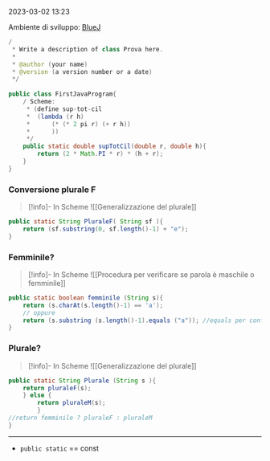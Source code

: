 2023-03-02 13:23

Ambiente di sviluppo: [BlueJ]([https://www.bluej.org](https://www.bluej.org/))

```java
/
 * Write a description of class Prova here.
 *
 * @author (your name)
 * @version (a version number or a date)
 */
 
public class FirstJavaProgram{
    / Scheme:
     * (define sup-tot-cil
     *  (lambda (r h)
     *      (* (* 2 pi r) (+ r h))
     *      ))
     */
    public static double supTotCil(double r, double h){
        return (2 * Math.PI * r) * (h + r);
    }
}
```

### Conversione plurale F
>[!info]- In Scheme
> ![[Generalizzazione del plurale]]


```java
public static String PluraleF( String sf ){
	return (sf.substring(0, sf.length()-1) + "e");
}
```


### Femminile? 

>[!info]- In Scheme
>![[Procedura per verificare se parola è maschile o femminile]]

```java
public static boolean femminile (String s){
	return (s.charAt(s.length()-1) == 'a');
	// oppure
	return (s.substring (s.length()-1).equals ("a")); //equals per confrontare il contenuto delle stringhe 
}

```


### Plurale? 

>[!info]- In Scheme
>![[Generalizzazione del plurale]]

```java
public static String Plurale (String s ){
	return pluraleF(s);
	} else {
		return pluraleM(s);
		}
//return femminile ? pluraleF : pluraleM
}

```

---

- `public static` == const 